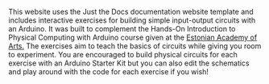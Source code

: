 This website uses the Just the Docs documentation website template and includes interactive exercises for building simple input-output circuits with an Arduino. It was built to complement the Hands-On Introduction to Physical Computing with Arduino course given at the [Estonian Academy of Arts.](https://www.artun.ee/) The exercises aim to teach the basics of circuits while giving you room to experiment. You are encouraged to build physical circuits for each exercise with an Arduino Starter Kit but you can also edit the schematics and play around with the code for each exercise if you wish!